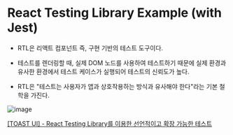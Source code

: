 # React Testing Library Example (with Jest)


- RTL은 리액트 컴포넌트 즉, 구현 기반의 테스트 도구이다.

- 테스트를 렌더링할 때, 실제 DOM 노드를 사용하여 테스트하기 때문에 실제 환경과 유사한 환경에서 테스트 케이스가 실행되어 테스트의 신뢰도가 높다.

- RTL은 "테스트는 사용자가 앱과 상호작용하는 방식과 유사해야 한다"라는 기본 철학을 가진다.



![image](https://user-images.githubusercontent.com/62092665/179177411-2c88863d-9ad0-40cb-8094-5ce08db4ea7b.png)


[[TOAST UI] - React Testing Library를 이용한 선언적이고 확장 가능한 테스트](https://ui.toast.com/weekly-pick/ko_20210630#%EC%B2%A0%ED%95%99-%EC%A0%81%EC%9A%A9%ED%95%98%EA%B8%B0)